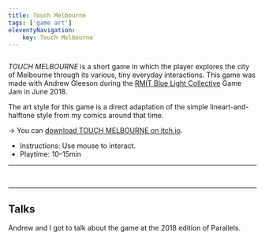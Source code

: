 ```yaml
---
title: Touch Melbourne
tags: ['game art']
eleventyNavigation:
	key: Touch Melbourne
---
```


<img src="/img/touchmelb-title.gif" alt="">

*TOUCH MELBOURNE* is a short game in which the player explores the city of Melbourne through its various, tiny everyday interactions. This game was made with Andrew Gleeson during the [RMIT Blue Light Collective](https://rmitlink.rmit.edu.au/Clubs/bluelightcollective) Game Jam in June 2018.

The art style for this game is a direct adaptation of the simple lineart-and-halftone style from my comics around that time.

→ You can [download TOUCH MELBOURNE on itch.io](https://gleeson.itch.io/touchmelbourne).
- Instructions: Use mouse to interact.
- Playtime: 10–15min

---

<div class="gallery2x2">
	<img src="/img/touchmelb-tram.gif" alt="" style="grid-area:a"></img>
	<img src="/img/touchmelb-crossing.gif" alt="" style="grid-area:b"></img>
	<img src="/img/touchmelb-booth.gif" alt="" style="grid-area:c"></img>
	<img src="/img/touchmelb-myki.gif" alt="" style="grid-area:d"></img>
</div>

---

## Talks

Andrew and I got to talk about the game at the 2018 edition of Parallels.
